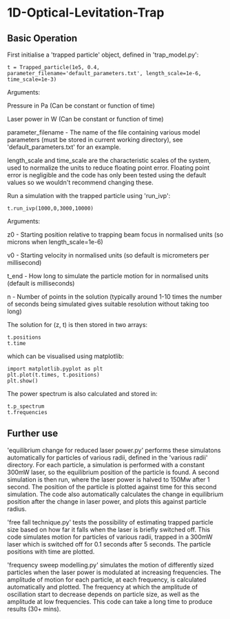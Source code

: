 # 1D-Optical-Levitation-Trap

## Basic Operation

First initialise a 'trapped particle' object, defined in 'trap_model.py':

    t = Trapped_particle(1e5, 0.4, parameter_filename='default_parameters.txt', length_scale=1e-6, time_scale=1e-3) 
    
Arguments:

Pressure in Pa (Can be constant or function of time)

Laser power in W (Can be constant or function of time)

parameter_filename - The name of the file containing various model parameters (must be stored in current working directory), see 'default_parameters.txt' for an example.

length_scale and time_scale are the characteristic scales of the system, used to normalize the units to reduce floating point error. 
Floating point error is negligible and the code has only been tested using the default values so we wouldn't recommend changing these.


Run a simulation with the trapped particle using 'run_ivp':

    t.run_ivp(1000,0,3000,10000)

Arguments:

z0 - Starting position relative to trapping beam focus in normalised units (so microns when length_scale=1e-6)

v0 - Starting velocity in normalised units (so default is micrometers per millisecond)

t_end - How long to simulate the particle motion for in normalised units (default is milliseconds)

n - Number of points in the solution (typically around 1-10 times the number of seconds being simulated gives suitable resolution without taking too long)

The solution for (z, t) is then stored in two arrays:

    t.positions
    t.time
    
which can be visualised using matplotlib:

    import matplotlib.pyplot as plt
    plt.plot(t.times, t.positions)
    plt.show()
      
The power spectrum is also calculated and stored in:

    t.p_spectrum
    t.frequencies


## Further use

'equilibrium change for reduced laser power.py' performs these simulatons automatically for particles of various radii, defined in the 'various radii' directory. For each particle, a simulation is performed with a constant 300mW laser, so the equilibrium position of the particle is found. A second simulation is then run, where the laser power is halved to 150Mw after 1 second. The position of the particle is plotted against time for this second simulation. The code also automatically calculates the change in equilibrium position after the change in laser power, and plots this against particle radius.

'free fall technique.py' tests the possibility of estimating trapped particle size based on how far it falls when the laser is briefly switched off. This code simulates motion for particles of various radii, trapped in a 300mW laser which is switched off for 0.1 seconds after 5 seconds. The particle positions with time are plotted. 

'frequency sweep modelling.py' simulates the motion of differently sized particles when the laser power is modulated at increasing frequencies. The amplitude of motion for each particle, at each frequency, is calculated automatically and plotted. The frequency at which the amplitude of oscillation start to decrease depends on particle size, as well as the amplitude at low frequencies. This code can take a long time to produce results (30+ mins).
